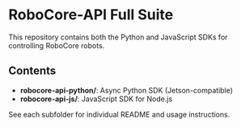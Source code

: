 # RoboCore-API Full Suite

This repository contains both the Python and JavaScript SDKs for controlling RoboCore robots.

## Contents

- **robocore-api-python/**: Async Python SDK (Jetson-compatible)  
- **robocore-api-js/**: JavaScript SDK for Node.js  

See each subfolder for individual README and usage instructions.

